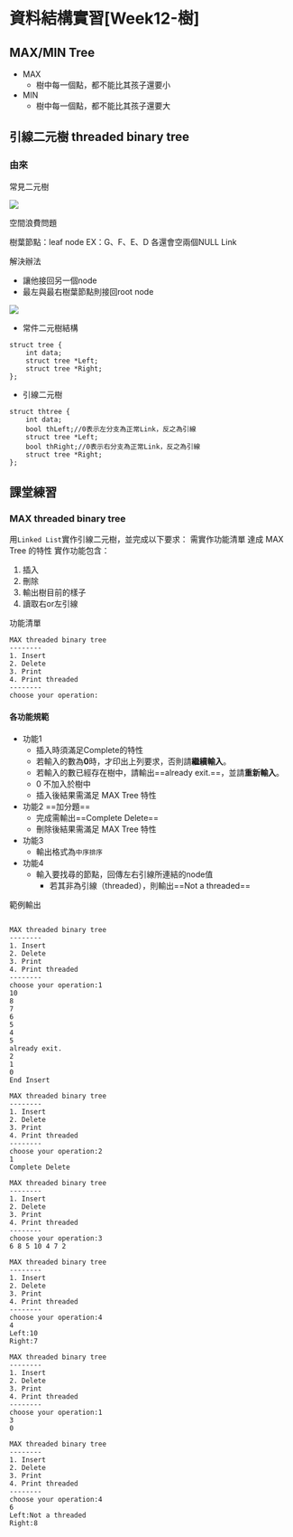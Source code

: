 # 資料結構實習[Week12-樹]

## MAX/MIN Tree

- MAX
    - 樹中每一個點，都不能比其孩子還要小
- MIN
    - 樹中每一個點，都不能比其孩子還要大

## 引線二元樹 threaded binary tree

### 由來

常見二元樹

![](https://i.imgur.com/lF0Tm2C.jpg)

空間浪費問題

樹葉節點：leaf node EX：G、F、E、D 各還會空兩個NULL Link

解決辦法
- 讓他接回另一個node
- 最左與最右樹葉節點則接回root node

![](https://i.imgur.com/MHUN4Sl.jpg)

- 常件二元樹結構

```c=
struct tree {
    int data;     
    struct tree *Left;  
    struct tree *Right; 
};
```

- 引線二元樹
```c=
struct thtree {
    int data;     
    bool thLeft;//0表示左分支為正常Link，反之為引線
    struct tree *Left;
    bool thRight;//0表示右分支為正常Link，反之為引線
    struct tree *Right; 
};
```

## 課堂練習

### MAX threaded binary tree

用`Linked List`實作引線二元樹，並完成以下要求：
需實作功能清單
達成 MAX Tree 的特性
實作功能包含：
1. 插入
2. 刪除
3. 輸出樹目前的樣子
4. 讀取右or左引線

功能清單
```
MAX threaded binary tree
--------
1. Insert
2. Delete
3. Print
4. Print threaded
--------
choose your operation:
```

#### 各功能規範

- 功能1
    - 插入時須滿足Complete的特性
    - 若輸入的數為**0**時，才印出上列要求，否則請**繼續輸入**。
    - 若輸入的數已經存在樹中，請輸出==already exit.==，並請**重新輸入**。
    - 0 不加入於樹中
    - 插入後結果需滿足 MAX Tree 特性
- 功能2 ==加分題==
    - 完成需輸出==Complete Delete==
    - 刪除後結果需滿足 MAX Tree 特性
- 功能3
    - 輸出格式為`中序排序`
- 功能4
    - 輸入要找尋的節點，回傳左右引線所連結的node值
        - 若其非為引線（threaded），則輸出==Not a threaded==

範例輸出
```=

MAX threaded binary tree
--------
1. Insert
2. Delete
3. Print
4. Print threaded
--------
choose your operation:1
10
8
7
6
5
4
5
already exit.
2
1
0
End Insert

MAX threaded binary tree
--------
1. Insert
2. Delete
3. Print
4. Print threaded
--------
choose your operation:2
1
Complete Delete

MAX threaded binary tree
--------
1. Insert
2. Delete
3. Print
4. Print threaded
--------
choose your operation:3
6 8 5 10 4 7 2

MAX threaded binary tree
--------
1. Insert
2. Delete
3. Print
4. Print threaded
--------
choose your operation:4
4
Left:10
Right:7

MAX threaded binary tree
--------
1. Insert
2. Delete
3. Print
4. Print threaded
--------
choose your operation:1
3
0

MAX threaded binary tree
--------
1. Insert
2. Delete
3. Print
4. Print threaded
--------
choose your operation:4
6
Left:Not a threaded
Right:8
```
